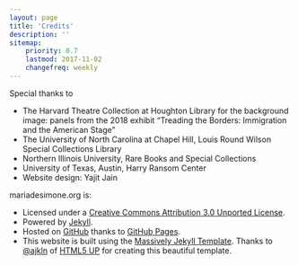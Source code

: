 ```yaml
---
layout: page
title: 'Credits'
description: ''
sitemap:
    priority: 0.7
    lastmod: 2017-11-02
    changefreq: weekly
---
```


Special thanks to

* The Harvard Theatre Collection at Houghton Library for the background image: panels from the 2018 exhibit “Treading the Borders: Immigration and the American Stage”
* The University of North Carolina at Chapel Hill, Louis Round Wilson Special Collections Library 
* Northern Illinois University, Rare Books and Special Collections
* University of Texas, Austin, Harry Ransom Center
* Website design: Yajit Jain

mariadesimone.org is:

* Licensed under a [Creative Commons Attribution 3.0 Unported License](http://creativecommons.org/licenses/by/3.0/deed.en_US).
* Powered by [Jekyll](http://jekyllrb.com/).
* Hosted on [GitHub](http://github.com/mariades/mariades.github.io) thanks to [GitHub Pages](http://pages.github.com/).
* This website is built using the [Massively Jekyll Template](https://html5up.net/massively). Thanks to [@ajkln](https://twitter.com/ajlkn) of [HTML5 UP](https://html5up.net/) for creating this beautiful template.
